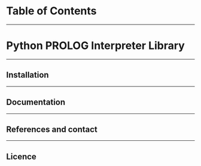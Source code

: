 # Table of Contents

---

# Python PROLOG Interpreter Library

---

## Installation

---

## Documentation

---

## References and contact

---

## Licence